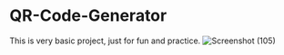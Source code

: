 # QR-Code-Generator
This is very basic project, just for fun and practice. 
![Screenshot (105)](https://github.com/user-attachments/assets/271e0242-9b5a-4659-9bd5-8a848d301b73)
